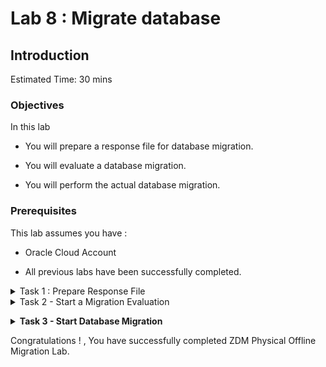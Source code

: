 # Lab 8 : Migrate database

## Introduction

Estimated Time: 30 mins

### Objectives

In this lab

* You will prepare a response file for database migration.

* You will evaluate a database migration.

* You will perform the actual database migration.

### Prerequisites

This lab assumes you have :

* Oracle Cloud Account

* All previous labs have been successfully completed.

<details><summary>Task 1 : Prepare Response File </summary>
<p>

**1. Login to ZDM service host.**

   Login to ZDM service host using Public IP and ssh key.

**2. Switch user to zdmuser.**

   Switch user to "zdmuser" using below command.

   sudo su - zdmuser
      
**3. Prepare a response file.**

   Below is sample response file which you can use for ZDM Physical Offline Migration.

   Please note that this response file uses Oracle Object Storage to keep the Source Database Backup and the Target Database is Oracle Base Database(specified as VMDB).

   

   ```console
   TGT_DB_UNIQUE_NAME=ORCL_T
   MIGRATION_METHOD=OFFLINE_PHYSICAL
   DATA_TRANSFER_MEDIUM=OSS
   HOST=https://swiftobjectstorage.uk-london-1.oraclecloud.com/v1/xxxxxxxxx
   OPC_CONTAINER=ZDM-Physical
   PLATFORM_TYPE=VMDB
   SHUTDOWN_SRC=TRUE
   ```
   Please note that we have updated values for all parameters except for HOST which is specific for your environment. 

   Use below method to prepare HOST value.

   Use the below format.

   https://swiftobjectstorage.<region_name>.oraclecloud.com/v1/<objectstorage_namespace>

   Replace "region_name" and "objectstorage_namespace" with your corresponding values.

   "objectstorage_namespace" values for your environment  was collected in Lab 8 Task 1.

   Save the response file as physical_offline.rsp file under /home/zdmuser.

   Please note that you can prepare your own response file if required to satisfy your requirements.

</p>
</details>

<details><summary>Task 2 - Start a Migration Evaluation </summary>
<p>

**1. Login to ZDM service host.**

   Login to ZDM service host and switch the user to "zdmuser".

**2. Check the status of ZDM service.**

   export ZDM_HOME=/home/zdmuser/zdmhome

   $ZDM_HOME/bin/zdmservice status

   if the "running" shows as false then use below command to start ZDM.

   $ZDM_HOME/bin/zdmservice start

**3. Prepare command for Physical Offline Migration Evaluation.**

   Use the below sample command for ZDM database migration evaluation and update it as per your environment.

   ```console
   $ZDM_HOME/bin/zdmcli migrate database  -sourcesid ORCL  -sourcenode zdm-source-db  -srcauth zdmauth  -srcarg1 user:opc  -srcarg2 identity_file:/home/zdmuser/mykey.key  -srcarg3 sudo_location:/bin/sudo  -targetnode zdm-target-db  -backupuser "oracleidentitycloudservice/xxxxxx.xxxxx@oracle.com"  -rsp /home/zdmuser/physical_offline.rsp  -tgtauth zdmauth  -tgtarg1 user:opc  -tgtarg2 identity_file:/home/zdmuser/mykey.key  -tgtarg3 sudo_location:/usr/bin/sudo -eval
   ```
   Below is a brief description of the flags used in above command.

   -backupuser             -->  Oracle Cloud tenancy user for which we have generated Auth Token in earlier Lab.

   -srcargg2 identity_file -->  location of private ssh key file which can be used to login to Source Database Server.

   -tgtarg2 identity_file  -->  location of private ssh key file which can be used to login to Target Database Server.

   -sourcenode             --> Host Name of Source Database server.

   -targetnode             --> Host Name of Target Database Server.

   -rsp                    --> Location of response file for migration.

**4. Perform Database Migration Evaluation.**

   Once you have updated the evaluation command then proceed to execute the command as below.

   ![ss1](./images/eval_start.png)

   Please provide the SYS password of Source Database and Auth token when asked.

   Also note down the Migration Job ID which is 3 in this case.

**5. Monitor the Database Migration Evaluation.**

   Check the status of Database Migration Evaluation using below command.

   $ZDM_HOME/bin/zdmcli query job -jobid 3

   here 3 is the jobid.

   You will receive a similar ouput as below.

   ![ss2](./images/eval_status.png)

   Continue to execute the status command until all phases have been completed with status "PRECHECK_PASSED" as shown below.

   ![ss3](./images/eval_final.png)

</p>
</details>

**<details><summary>Task 3 - Start Database Migration </summary>**
<p>

**1. Create HR01.EMP table in Source Database.**

   We will create a user called "HR01" and a table called "EMP" under PDB called ORCLPDB in the Source Database.

   This is to enable us to perform a quick check on the success of Database Migration.

   a. Login to Source Database Server.

   Login to Source Database using Public IP and ssh key.

   b. Login to ORCLPDB.

   Login to CDB using sqlplus and then switch to ORCLPDB using below command.

   alter session set container=ORCLPDB;

   Execute below statements
   ```console
   create user hr01 identified by "password";
   grant resource , connect to hr01;
   alter user hr01 quota unlimited on users;
   create table hr01.emp(ename varchar2(20),eno number);
   insert into hr01.emp values('Alpha',1);
   insert into hr01.emp values('Beta',2);
   commit;
   ```

   c. Verify the data in HR01.EMP table.

   Execute below statement when you are in ORCLPDB.
   ```console
   select * from hr01.emp;
   ```

   You will receive the below output.

   ![ss1](./images/source_select.png)

**2. Verify HR01.EMP table in Target Database.**

   We know that there is no HR01.EMP table in Target Database , However let's verify it.

   a. Connect to Target Database Server.

   Connect to Target Database Server using Public IP and ssh key.

   b. Connect to ORCL_PDB1.

   Connect to CDB using sqlplus and switch to ORCL_PDB1 using below command.

   alter session set container=ORCL_PDB1;

   c. Verify existence of HR01.EMP table.

   ```console
   select * from hr01.emp;
   ```

   You will receive an output similar to the one below indicating that HR01.EMP table doesn't exist in Target Database which is expected.

   ![ss2](./images/target_sel_before_migration.png)

**3. Start the Database Migration**

   We are now good to start the Database Migration.

   We can use the same command used for Database Migration Evaluation except that "-eval" flag is not required.

   **a. Login to ZDM Service Host.**

   Login to ZDM Service Host using Public IP and ssh key.

   **b. Switch user to zdmuser.**

   Switch user to "zdmuser" using below command.

   sudo su - zdmuser
   
   **c. Execute Database Migration as below.**

   Execute below command to start the Database Migration.

   $ZDM_HOME/bin/zdmcli migrate database -sourcesid ORCL -sourcenode zdm-source-db  -srcauth zdmauth -srcarg1 user:opc  -srcarg2 identity_file:/home/zdmuser/mykey.key -srcarg3 sudo_location:/bin/sudo -targetnode zdm-target-db  -backupuser "oracleidentitycloudservice/xxxxx.xxxx@xxxcle.com" -rsp /home/zdmuser/physical_offline.rsp -tgtauth zdmauth -tgtarg1 user:opc  -tgtarg2 identity_file:/home/zdmuser/mykey.key -tgtarg3 sudo_location:/usr/bin/sudo

   ![ss3](./images/mig_start.png)

   Please provide the SYS password of Source Database and Auth token when asked.

   Also note down the Migration Job ID which is 4 in this case.
   
   **d. Monitor the Database Migration using below command.**

   $ZDM_HOME/bin/zdmcli query job -jobid 4

   You can see the JOB_TYPE is MIGRATE which is different from the JOB_TYPE (EVAL)for the Database Migration Evaluation.
      
   Continue to monitor the status until all phases have been completed with "COMPLETED" status as shown below.

   ![ss4](./images/mig_final.png)

**4. Verify the Database Migration.**

   ZDM has completed the Database Migration as seen in the previous ouput.

   Let's verify the HR01.EMP table in Target.

   a. Connect to Target Database Server.

   Connect to Target Database Server using Public IP and ssh key.

   b. Connect to ORCLPDB.

   Connect to CDB using sqlplus and switch to ORCLPDB using below command.

   alter session set container=ORCLPDB;

   c. Verify existence of HR01.EMP table.

   ```console
   select * from hr01.emp;
   ```
   You will receive below output which means Database Migration has been successfully completed.
   ![ss5](./images/target_sel_after_mig.png)

</p>
</details>

Congratulations ! , You have successfully completed ZDM Physical Offline Migration Lab.




